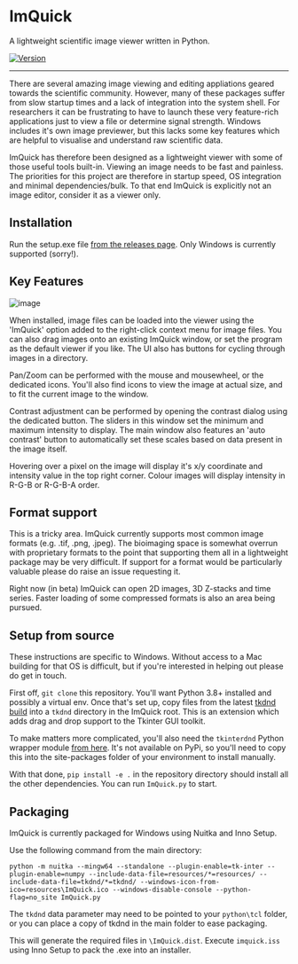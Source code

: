# ImQuick
A lightweight scientific image viewer written in Python.

[![Version](https://img.shields.io/badge/Version-1.0.0-green.svg)](https://github.com/DavidStirling/ImQuick/releases)

---

There are several amazing image viewing and editing appliations geared towards the scientific community. However, many of these packages suffer from slow startup times and a lack of integration into the system shell. For researchers it can be frustrating to have to launch these very feature-rich applications just to view a file or determine signal strength. Windows includes it's own image previewer, but this lacks some key features which are helpful to visualise and understand raw scientific data.

ImQuick has therefore been designed as a lightweight viewer with some of those useful tools built-in. Viewing an image needs to be fast and painless. The priorities for this project are therefore in startup speed, OS integration and minimal dependencies/bulk. To that end ImQuick is explicitly not an image editor, consider it as a viewer only.

## Installation

Run the setup.exe file [from the releases page](https://github.com/DavidStirling/ImQuick/releases). Only Windows is currently supported (sorry!).

## Key Features

![image](https://user-images.githubusercontent.com/26802537/117225458-5a0ccd00-ade0-11eb-9d4e-a45b328b5767.png)


When installed, image files can be loaded into the viewer using the 'ImQuick' option added to the right-click context menu for image files. You can also drag images onto an existing ImQuick window, or set the program as the default viewer if you like. The UI also has buttons for cycling through images in a directory.

Pan/Zoom can be performed with the mouse and mousewheel, or the dedicated icons. You'll also find icons to view the image at actual size, and to fit the current image to the window.

Contrast adjustment can be performed by opening the contrast dialog using the dedicated button. The sliders in this window set the minimum and maximum intensity to display. The main window also features an 'auto contrast' button to automatically set these scales based on data present in the image itself.

Hovering over a pixel on the image will display it's x/y coordinate and intensity value in the top right corner. Colour images will display intensity in R-G-B or R-G-B-A order.


## Format support

This is a tricky area. ImQuick currently supports most common image formats (e.g. .tif, .png, .jpeg). The bioimaging space is somewhat overrun with proprietary formats to the point that supporting them all in a lightweight package may be very difficult. If support for a format would be particularly valuable please do raise an issue requesting it.

Right now (in beta) ImQuick can open 2D images, 3D Z-stacks and time series. Faster loading of some compressed formats is also an area being pursued.


## Setup from source

These instructions are specific to Windows. Without access to a Mac building for that OS is difficult, but if you're interested in helping out please do get in touch.

First off, `git clone` this repository. You'll want Python 3.8+ installed and possibly a virtual env. Once that's set up, copy files from the latest [tkdnd build](https://github.com/petasis/tkdnd) into a `tkdnd` directory in the ImQuick root. This is an extension which adds drag and drop support to the Tkinter GUI toolkit.

To make matters more complicated, you'll also need the `tkinterdnd` Python wrapper module [from here](https://sourceforge.net/projects/tkinterdnd/). It's not available on PyPi, so you'll need to copy this into the site-packages folder of your environment to install manually.

With that done, `pip install -e .` in the repository directory should install all the other dependencies. You can run `ImQuick.py` to start.


## Packaging

ImQuick is currently packaged for Windows using Nuitka and Inno Setup.

Use the following command from the main directory:

```
python -m nuitka --mingw64 --standalone --plugin-enable=tk-inter --plugin-enable=numpy --include-data-file=resources/*=resources/ --include-data-file=tkdnd/*=tkdnd/ --windows-icon-from-ico=resources\ImQuick.ico --windows-disable-console --python-flag=no_site ImQuick.py 
```

The `tkdnd` data parameter may need to be pointed to your `python\tcl` folder, or you can place a copy of tkdnd in the main folder to ease packaging.

This will generate the required files in `\ImQuick.dist`. Execute `imquick.iss` using Inno Setup to pack the .exe into an installer.

